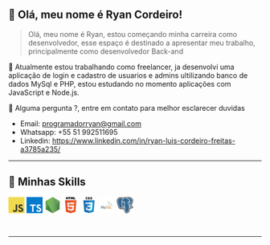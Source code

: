 ## 💜 Olá, meu nome é <strong>Ryan Cordeiro!</strong>

> Olá, meu nome é Ryan, estou começando minha carreira como desenvolvedor, esse espaço é destinado a apresentar meu trabalho, principalmente como desenvolvedor Back-and 

🔭 Atualmente estou trabalhando como freelancer, ja desenvolvi uma aplicação de login e cadastro de usuarios e admins ultilizando banco de dados MySql e PHP, estou estudando no momento aplicações com JavaScript e Node.js.

💬 Alguma pergunta ?, entre em contato para melhor esclarecer duvidas

+ Email: programadorryan@gmail.com
+ Whatsapp: +55 51 992511695
+ Linkedin: https://www.linkedin.com/in/ryan-luis-cordeiro-freitas-a3785a235/

----

## 🚀 Minhas Skills

<code><img height="32" src="https://raw.githubusercontent.com/github/explore/80688e429a7d4ef2fca1e82350fe8e3517d3494d/topics/javascript/javascript.png" alt="Javascript"/></code>
<code><img height="32" src="https://raw.githubusercontent.com/github/explore/80688e429a7d4ef2fca1e82350fe8e3517d3494d/topics/typescript/typescript.png" alt="Typescript"/></code>
<code><img height="32" src="https://raw.githubusercontent.com/github/explore/80688e429a7d4ef2fca1e82350fe8e3517d3494d/topics/nodejs/nodejs.png" alt="Nodejs"/></code>
<code><img height="32" src="https://raw.githubusercontent.com/github/explore/80688e429a7d4ef2fca1e82350fe8e3517d3494d/topics/html/html.png" alt="HTML5"/></code>
<code><img height="32" src="https://raw.githubusercontent.com/github/explore/80688e429a7d4ef2fca1e82350fe8e3517d3494d/topics/css/css.png" alt="CSS"/></code>
<code><img height="32" src="https://raw.githubusercontent.com/github/explore/80688e429a7d4ef2fca1e82350fe8e3517d3494d/topics/mysql/mysql.png" alt="MySQL"/></code>
<code><img height="32" src="https://raw.githubusercontent.com/github/explore/80688e429a7d4ef2fca1e82350fe8e3517d3494d/topics/postgresql/postgresql.png" alt="PostegreSQL"/>
  
  
---
